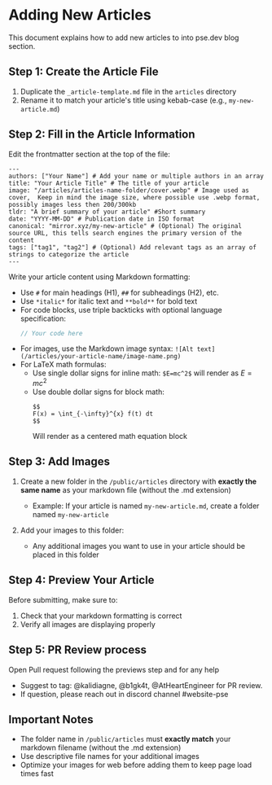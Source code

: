 # Adding New Articles

This document explains how to add new articles to into pse.dev blog section.

## Step 1: Create the Article File

1. Duplicate the `_article-template.md` file in the `articles` directory
2. Rename it to match your article's title using kebab-case (e.g., `my-new-article.md`)

## Step 2: Fill in the Article Information

Edit the frontmatter section at the top of the file:

```
---
authors: ["Your Name"] # Add your name or multiple authors in an array
title: "Your Article Title" # The title of your article
image: "/articles/articles-name-folder/cover.webp" # Image used as cover,  Keep in mind the image size, where possible use .webp format, possibly images less then 200/300kb
tldr: "A brief summary of your article" #Short summary
date: "YYYY-MM-DD" # Publication date in ISO format
canonical: "mirror.xyz/my-new-article" # (Optional) The original source URL, this tells search engines the primary version of the content
tags: ["tag1", "tag2"] # (Optional) Add relevant tags as an array of strings to categorize the article
---
```

Write your article content using Markdown formatting:

- Use `#` for main headings (H1), `##` for subheadings (H2), etc.
- Use `*italic*` for italic text and `**bold**` for bold text
- For code blocks, use triple backticks with optional language specification:
  ```javascript
  // Your code here
  ```
- For images, use the Markdown image syntax: `![Alt text](/articles/your-article-name/image-name.png)`
- For LaTeX math formulas:
  - Use single dollar signs for inline math: `$E=mc^2$` will render as $E=mc^2$
  - Use double dollar signs for block math:
    ```
    $$
    F(x) = \int_{-\infty}^{x} f(t) dt
    $$
    ```
    Will render as a centered math equation block

## Step 3: Add Images

1. Create a new folder in the `/public/articles` directory with **exactly the same name** as your markdown file (without the .md extension)

   - Example: If your article is named `my-new-article.md`, create a folder named `my-new-article`

2. Add your images to this folder:
   - Any additional images you want to use in your article should be placed in this folder

## Step 4: Preview Your Article

Before submitting, make sure to:

1. Check that your markdown formatting is correct
2. Verify all images are displaying properly

## Step 5: PR Review process

Open Pull request following the previews step and for any help

- Suggest to tag: @kalidiagne, @b1gk4t, @AtHeartEngineer for PR review.
- If question, please reach out in discord channel #website-pse

## Important Notes

- The folder name in `/public/articles` must **exactly match** your markdown filename (without the .md extension)
- Use descriptive file names for your additional images
- Optimize your images for web before adding them to keep page load times fast
